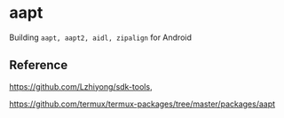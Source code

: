 # aapt

Building ```aapt, aapt2, aidl, zipalign``` for Android

## Reference 
https://github.com/Lzhiyong/sdk-tools,

https://github.com/termux/termux-packages/tree/master/packages/aapt
